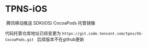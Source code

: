# TPNS-iOS
 腾讯移动推送 SDK(iOS) CocoaPods 托管镜像


代码托管仓库地址已经变更为 ```https://git.code.tencent.com/tpns/XG-CocoaPods.git ``` 后续版本不在github更新
